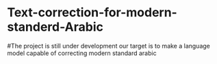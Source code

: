 # Text-correction-for-modern-standerd-Arabic

#The project is still under development our target is to make a language model capable of correcting modern standard arabic
